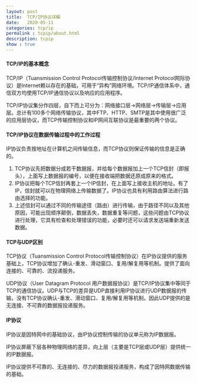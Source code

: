 ```yaml
---
layout: post
title:  TCP/IP协议详解
date:   2020-05-11
categories: tcp/ip
permalink : tcpip/about.html
description: tcpip
show : true
---
```


#### TCP/IP的基本概念

TCP/IP（Tuansmission Control Protocol传输控制协议/Internet Protocol网际协议）是Internet赖以存在的基础，可用于“异构”网络环境。TCP/IP通信体系中，通信双方均使用TCP/IP通信协议以及响应的应用程序。

TCP/IP协议集分作四层，自下而上可分为：网络接口层->网络层->传输层->应用层。总计有100多个网络传输协议，其中FTP、HTTP、SMTP是其中使用很广泛的应用层协议，而TCP传输控制协议和IP网间互联协议是最重要的两个协议。

#### TCP/IP协议在数据传输过程中的工作过程

IP协议负责按地址在计算机之间传输信息，而TCP协议则保证传输的信息是正确的。

1. TCP协议先把数据分成若干数据报，并给每个数据报加上一个TCP信封（即报头），上面写上数据报的编号，以便在接收端把数据还原成原来的格式。
2. IP协议把每个TCP信封再套上一个IP信封，在上面写上接收主机的地址。有了IP，信封就可以在物理网络上传输数据了。IP协议也具有利用路由算法进行路由选择的功能。
3. 上述信封可以通过不同的传输途径（路由）进行传输，由于路径不同以及其他原因，可能出现顺序颠倒，数据丢失，数据重复等问题，这些问题由TCP协议进行处理，它具有检查和处理错误的功能，必要时还可以请求发送端重新发送数据。

#### TCP与UDP区别

TCP协议（Tuansmission Control Protocol传输控制协议）在IP协议提供的服务基础上，TCP协议增加了确认-重发、滑动窗口、复用/解复用等机制。提供了面向连接的、可靠的、流投递服务。

UDP协议（User Datagram Protocol 用户数据报协议）是TCP/IP协议集中等同于TCP的通信协议。UDP与TCP的差异是UDP直接利用IP协议进行UDP数据报的传输，没有TCP协议确认-重发、滑动窗口、复用/解复用等机制。因此UDP提供的是无连接、不可靠的数据报投递服务。

#### IP协议

IP协议是因特网中的基础协议，由IP协议控制传输的协议单元称为IP数据报。

IP协议屏蔽下层各种物理网络的差异，向上层（主要是TCP层或UDP层）提供统一的IP数据报。

IP协议提供不可靠的、无连接的、尽力的数据报投递服务，构成了因特网数据传输的基础。









